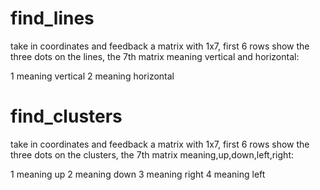 # find_lines 

take in coordinates and feedback a matrix with 1x7, first 6 rows show the three dots on the lines, the 7th matrix meaning vertical and horizontal:

1 meaning vertical 
2 meaning horizontal


# find_clusters 

take in coordinates and feedback a matrix with 1x7, first 6 rows show the three dots on the clusters, the 7th matrix meaning,up,down,left,right: 

1 meaning up 
2 meaning down
3 meaning right
4 meaning left